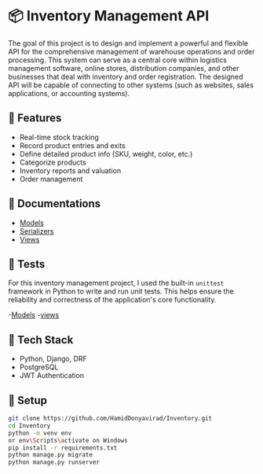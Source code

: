 # 📦 Inventory Management API

The goal of this project is to design and implement a powerful and flexible API for the comprehensive management of warehouse operations and order processing. This system can serve as a central core within logistics management software, online stores, distribution companies, and other businesses that deal with inventory and order registration. The designed API will be capable of connecting to other systems (such as websites, sales applications, or accounting systems).

## 🚀 Features

- Real-time stock tracking
- Record product entries and exits
- Define detailed product info (SKU, weight, color, etc.)
- Categorize products 
- Inventory reports and valuation
- Order  management


## 📄 Documentations

- [Models](Docs/Models.md)
- [Serializers](Docs/Serializers.md)
- [Views](Docs/Views.md)



## 🧪 Tests

For this inventory management project, I used the built-in `unittest` framework in Python to write and run unit tests. This helps ensure the reliability and correctness of the application's core functionality.

-[Models](inventory/tests/test_models.py)
-[views](inventory/tests/test_views.py)



## 🧰 Tech Stack

- Python, Django, DRF
- PostgreSQL
- JWT Authentication


## 🔧 Setup

```bash
git clone https://github.com/HamidDonyavirad/Inventory.git
cd Inventory
python -m venv env
or env\Scripts\activate on Windows
pip install -r requirements.txt
python manage.py migrate
python manage.py runserver
